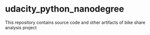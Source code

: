 # udacity_python_nanodegree

This repository contains source code and other artifacts  of bike share analysis project